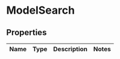 # ModelSearch

## Properties
Name | Type | Description | Notes
------------ | ------------- | ------------- | -------------
